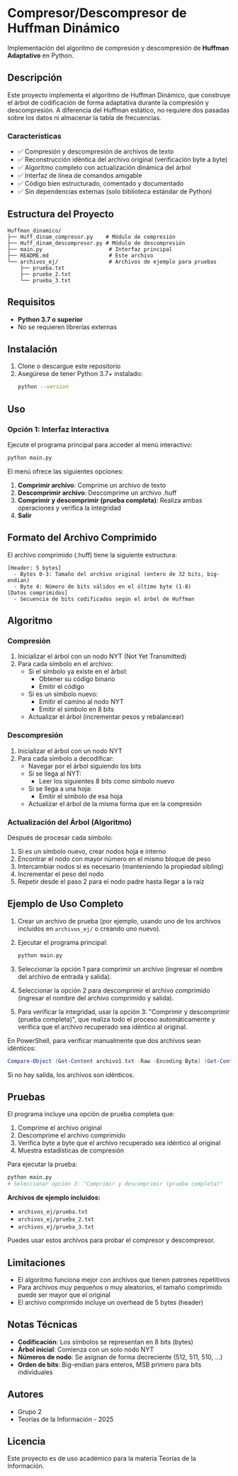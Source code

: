 # Compresor/Descompresor de Huffman Dinámico

Implementación del algoritmo de compresión y descompresión de **Huffman Adaptativo** en Python.

## Descripción

Este proyecto implementa el algoritmo de Huffman Dinámico, que construye el árbol de codificación de forma adaptativa durante la compresión y descompresión. A diferencia del Huffman estático, no requiere dos pasadas sobre los datos ni almacenar la tabla de frecuencias.

### Características

- ✅ Compresión y descompresión de archivos de texto
- ✅ Reconstrucción idéntica del archivo original (verificación byte a byte)
- ✅ Algoritmo completo con actualización dinámica del árbol
- ✅ Interfaz de línea de comandos amigable
- ✅ Código bien estructurado, comentado y documentado
- ✅ Sin dependencias externas (solo biblioteca estándar de Python)

## Estructura del Proyecto

```
Huffman_dinamico/
├── Huff_dinam_compresor.py    # Módulo de compresión
├── Huff_dinam_descompresor.py # Módulo de descompresión
├── main.py                     # Interfaz principal
├── README.md                   # Este archivo
└── archivos_ej/                # Archivos de ejemplo para pruebas
    ├── prueba.txt
    ├── prueba_2.txt
    └── prueba_3.txt
```

## Requisitos

- **Python 3.7 o superior**
- No se requieren librerías externas

## Instalación

1. Clone o descargue este repositorio
2. Asegúrese de tener Python 3.7+ instalado:
   ```bash
   python --version
   ```

## Uso

### Opción 1: Interfaz Interactiva

Ejecute el programa principal para acceder al menú interactivo:

```bash
python main.py
```

El menú ofrece las siguientes opciones:
1. **Comprimir archivo**: Comprime un archivo de texto
2. **Descomprimir archivo**: Descomprime un archivo .huff
3. **Comprimir y descomprimir (prueba completa)**: Realiza ambas operaciones y verifica la integridad
4. **Salir**

## Formato del Archivo Comprimido

El archivo comprimido (.huff) tiene la siguiente estructura:

```
[Header: 5 bytes]
  - Bytes 0-3: Tamaño del archivo original (entero de 32 bits, big-endian)
  - Byte 4: Número de bits válidos en el último byte (1-8)
[Datos comprimidos]
  - Secuencia de bits codificados según el árbol de Huffman
```

## Algoritmo

### Compresión

1. Inicializar el árbol con un nodo NYT (Not Yet Transmitted)
2. Para cada símbolo en el archivo:
   - Si el símbolo ya existe en el árbol:
     * Obtener su código binario
     * Emitir el código
   - Si es un símbolo nuevo:
     * Emitir el camino al nodo NYT
     * Emitir el símbolo en 8 bits
   - Actualizar el árbol (incrementar pesos y rebalancear)

### Descompresión

1. Inicializar el árbol con un nodo NYT
2. Para cada símbolo a decodificar:
   - Navegar por el árbol siguiendo los bits
   - Si se llega al NYT:
     * Leer los siguientes 8 bits como símbolo nuevo
   - Si se llega a una hoja:
     * Emitir el símbolo de esa hoja
   - Actualizar el árbol de la misma forma que en la compresión

### Actualización del Árbol (Algoritmo)

Después de procesar cada símbolo:
1. Si es un símbolo nuevo, crear nodos hoja e interno
2. Encontrar el nodo con mayor número en el mismo bloque de peso
3. Intercambiar nodos si es necesario (manteniendo la propiedad sibling)
4. Incrementar el peso del nodo
5. Repetir desde el paso 2 para el nodo padre hasta llegar a la raíz

## Ejemplo de Uso Completo

1. Crear un archivo de prueba (por ejemplo, usando uno de los archivos incluidos en `archivos_ej/` o creando uno nuevo).

2. Ejecutar el programa principal:
   ```bash
   python main.py
   ```

3. Seleccionar la opción 1 para comprimir un archivo (ingresar el nombre del archivo de entrada y salida).

4. Seleccionar la opción 2 para descomprimir el archivo comprimido (ingresar el nombre del archivo comprimido y salida).

5. Para verificar la integridad, usar la opción 3: "Comprimir y descomprimir (prueba completa)", que realiza todo el proceso automáticamente y verifica que el archivo recuperado sea idéntico al original.

En PowerShell, para verificar manualmente que dos archivos sean idénticos:
```powershell
Compare-Object (Get-Content archivo1.txt -Raw -Encoding Byte) (Get-Content archivo2.txt -Raw -Encoding Byte)
```
Si no hay salida, los archivos son idénticos.

## Pruebas

El programa incluye una opción de prueba completa que:
1. Comprime el archivo original
2. Descomprime el archivo comprimido
3. Verifica byte a byte que el archivo recuperado sea idéntico al original
4. Muestra estadísticas de compresión

Para ejecutar la prueba:
```bash
python main.py
# Seleccionar opción 3: "Comprimir y descomprimir (prueba completa)"
```

**Archivos de ejemplo incluidos:**
- `archivos_ej/prueba.txt`
- `archivos_ej/prueba_2.txt`
- `archivos_ej/prueba_3.txt`

Puedes usar estos archivos para probar el compresor y descompresor.

## Limitaciones

- El algoritmo funciona mejor con archivos que tienen patrones repetitivos
- Para archivos muy pequeños o muy aleatorios, el tamaño comprimido puede ser mayor que el original
- El archivo comprimido incluye un overhead de 5 bytes (header)

## Notas Técnicas

- **Codificación**: Los símbolos se representan en 8 bits (bytes)
- **Árbol inicial**: Comienza con un solo nodo NYT
- **Números de nodo**: Se asignan de forma decreciente (512, 511, 510, ...)
- **Orden de bits**: Big-endian para enteros, MSB primero para bits individuales

## Autores

- Grupo 2
- Teorías de la Información - 2025

## Licencia

Este proyecto es de uso académico para la materia Teorías de la Información.
